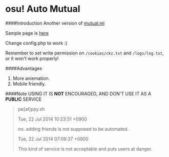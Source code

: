 osu! Auto Mutual
================

####Introduction
Another version of [mutual.ml](https://github.com/iebb/mutual.ml)

Sample page is [here](https://blog.dimension.moe/osu/)

Change config.php to work :)

Remember to set write permission on `/cookies/ckz.txt` and `/logs/log.txt`, or it won't work properly!

####Advantages
1. More aniemation.
2. Mobile friendly.

####Note
USING IT IS **NOT** ENCOURAGED, AND DON'T USE IT AS A **PUBLIC** SERVICE

> pe[at]ppy.sh
> 
> Tue, 22 Jul 2014 10:23:51 +0900
> 
> no. adding friends is not supposed to be automated.
> 
> Tue, 22 Jul 2014 07:09:37 +0900
> 
> This kind of service is not acceptable and puts users at danger.
